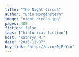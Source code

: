 ```yaml
---
title: "The Night Circus"
author: "Erin Morgenstern"
image: "night_circus.jpg"
pages: 400
fiction: false
tags: ["historical fiction"]
host: "Kathryn M."
date: "2015-11-07"
buy_link: "http://a.co/0jPrYiu"
---
```

